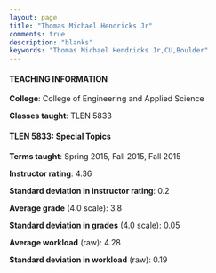 ```yaml
---
layout: page
title: "Thomas Michael Hendricks Jr" 
comments: true
description: "blanks"
keywords: "Thomas Michael Hendricks Jr,CU,Boulder"
---
```

<head>
<script src="https://ajax.googleapis.com/ajax/libs/jquery/2.1.3/jquery.min.js"></script>
<script src="https://dl.dropboxusercontent.com/s/pc42nxpaw1ea4o9/highcharts.js?dl=0"></script>
<!-- <script src="../assets/js/highcharts.js"></script> -->
<style type="text/css">@font-face {
	font-family: "Bebas Neue";
	src: url(https://www.filehosting.org/file/details/544349/BebasNeue Regular.otf) format("opentype");
	}
	h1.Bebas { 
		font-family: "Bebas Neue", Verdana, Tahoma;
	}
</style>
</head>
	   
#### TEACHING INFORMATION

**College**: College of Engineering and Applied Science

**Classes taught**: TLEN 5833

#### TLEN 5833: Special Topics

**Terms taught**: Spring 2015, Fall 2015, Fall 2015

**Instructor rating**: 4.36

**Standard deviation in instructor rating**: 0.2

**Average grade** (4.0 scale): 3.8

**Standard deviation in grades** (4.0 scale): 0.05

**Average workload** (raw): 4.28

**Standard deviation in workload** (raw): 0.19

